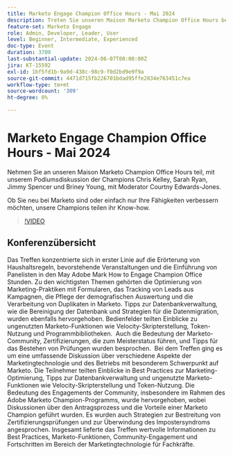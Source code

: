 ```yaml
---
title: Marketo Engage Champion Office Hours - Mai 2024
description: Treten Sie unseren Maison Marketo Champion Office Hours bei, mit unserem Podiumsdiskussion der Champions Chris Kelley, Sarah Ryan, Jimmy Spencer und Briney Young, mit Moderator Courtny Edwards-Jones.Egal ob Sie neu in Marketo sind oder einfach nur Ihre Fähigkeiten verbessern möchten, unsere Champions sind hier, um ihr Know-how zu teilen.
feature-set: Marketo Engage
role: Admin, Developer, Leader, User
level: Beginner, Intermediate, Experienced
doc-type: Event
duration: 3709
last-substantial-update: 2024-06-07T00:00:00Z
jira: KT-15592
exl-id: 1bf5fd1b-9a9d-438c-98c9-f0d2bd9e9f9a
source-git-commit: 4471d715fb226701bdad95ffe2834e763451c7ea
workflow-type: tm+mt
source-wordcount: '309'
ht-degree: 0%

---
```


# Marketo Engage Champion Office Hours - Mai 2024

Nehmen Sie an unseren Maison Marketo Champion Office Hours teil, mit unserem Podiumsdiskussion der Champions Chris Kelley, Sarah Ryan, Jimmy Spencer und Briney Young, mit Moderator Courtny Edwards-Jones.

Ob Sie neu bei Marketo sind oder einfach nur Ihre Fähigkeiten verbessern möchten, unsere Champions teilen ihr Know-how.

>[!VIDEO](https://video.tv.adobe.com/v/3429357/?learn=on)

## Konferenzübersicht

Das Treffen konzentrierte sich in erster Linie auf die Erörterung von Haushaltsregeln, bevorstehende Veranstaltungen und die Einführung von Panelisten in den May Adobe Mark How to Engage Champion Office Stunden. Zu den wichtigsten Themen gehörten die Optimierung von Marketing-Praktiken mit Formularen, das Tracking von Leads aus Kampagnen, die Pflege der demografischen Auswertung und die Verarbeitung von Duplikaten in Marketo. Tipps zur Datenbankverwaltung, wie die Bereinigung der Datenbank und Strategien für die Datenmigration, wurden ebenfalls hervorgehoben. Bedienfelder teilten Einblicke zu ungenutzten Marketo-Funktionen wie Velocity-Skripterstellung, Token-Nutzung und Programmbibliotheken. &#x200B; Auch die Bedeutung der Marketo-Community, Zertifizierungen, die zum Meisterstatus führen, und Tipps für das Bestehen von Prüfungen wurden besprochen. &#x200B; Bei dem Treffen ging es um eine umfassende Diskussion über verschiedene Aspekte der Marketingtechnologie und des Betriebs mit besonderem Schwerpunkt auf Marketo. Die Teilnehmer teilten Einblicke in Best Practices zur Marketing-Optimierung, Tipps zur Datenbankverwaltung und ungenutzte Marketo-Funktionen wie Velocity-Skripterstellung und Token-Nutzung. Die Bedeutung des Engagements der Community, insbesondere im Rahmen des Adobe Marketo Champion-Programms, wurde hervorgehoben, wobei Diskussionen über den Antragsprozess und die Vorteile einer Marketo Champion geführt wurden. Es wurden auch Strategien zur Bestreitung von Zertifizierungsprüfungen und zur Überwindung des Impostersyndroms angesprochen. Insgesamt lieferte das Treffen wertvolle Informationen zu Best Practices, Marketo-Funktionen, Community-Engagement und Fortschritten im Bereich der Marketingtechnologie für Fachkräfte.

